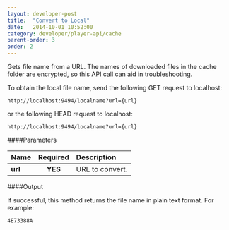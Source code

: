 ```yaml
---
layout: developer-post
title:  "Convert to Local"
date:   2014-10-01 10:52:00
category: developer/player-api/cache
parent-order: 3
order: 2
---
```


Gets file name from a URL. The names of downloaded files in the cache folder are encrypted, so this API call can aid in troubleshooting.

To obtain the local file name, send the following GET request to localhost:

`http://localhost:9494/localname?url={url}`

or the following HEAD request to localhost:

`http://localhost:9494/localname?url={url}`

####Parameters

| Name    | Required | Description |
|:--------|:--------:|:------------|
| **url**  |  **YES** | URL to convert. |


####Output

If successful, this method returns the file name in plain text format. For example:

```
4E73388A
```